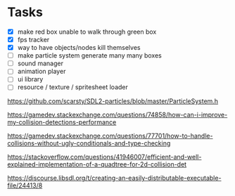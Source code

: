 # Tasks

- [x] make red box unable to walk through green box
- [x] fps tracker
- [x] way to have objects/nodes kill themselves
- [ ] make particle system generate many many boxes
- [ ] sound manager
- [ ] animation player
- [ ] ui library
- [ ] resource / texture / spritesheet loader

https://github.com/scarsty/SDL2-particles/blob/master/ParticleSystem.h

https://gamedev.stackexchange.com/questions/74858/how-can-i-improve-my-collision-detections-performance

https://gamedev.stackexchange.com/questions/77701/how-to-handle-collisions-without-ugly-conditionals-and-type-checking

https://stackoverflow.com/questions/41946007/efficient-and-well-explained-implementation-of-a-quadtree-for-2d-collision-det

https://discourse.libsdl.org/t/creating-an-easily-distributable-executable-file/24413/8
